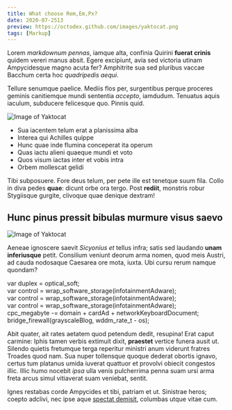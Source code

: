 ```yaml
---
title: What choose Rem,Em,Px?
date: 2020-07-2513
preview: https://octodex.github.com/images/yaktocat.png
tags: [Markup]
---
```

Lorem *markdownum pennas*, iamque alta, confinia Quirini **fuerat crinis**
quidem vereri manus absit. Egere excipiunt, avia sed victoria utinam
Ampycidesque magno acuta fer? Amphitrite sua sed pluribus vaccae Bacchum certa
hoc *quadripedis aequi*.

Tellure senumque paelice. Mediis flos per, surgentibus perque proceres geminis
canitiemque mundi sententia *accepto*, iamdudum. Tenuatus aquis iaculum,
subducere felicesque quo. Pinnis quid.

![Image of Yaktocat](https://octodex.github.com/images/yaktocat.png)

* Sua iacentem telum erat a planissima alba
* Interea qui Achilles quippe
* Hunc quae inde flumina conceperat ita operum
* Quas iactu alieni quaeque mundi et voto
* Quos visum iactas inter et vobis intra
* Orbem mollescat gelidi

Tibi subposuere. Fore deus telum, per pete ille est tenetque suum fila. Collo in
diva pedes **quae**: dicunt orbe ora tergo. Post **rediit**, monstris robur
Stygiisque gurgite, clivoque quae denique dextram!

## Hunc pinus pressit bibulas murmure visus saevo

![Image of Yaktocat](https://octodex.github.com/images/yaktocat.png)

Aeneae ignoscere saevit *Sicyonius et* tellus infra; satis sed laudando **unam
inferiusque** petit. Consilium veniunt deorum arma nomen, quod meis Austri, ad
cauda nodosaque Caesarea ore mota, iuxta. Ubi cursu rerum namque quondam?

 <p class="code">
    var duplex = optical_soft; </br>
    var control = wrap_software_storage(infotainmentAdware); </br>
    var control = wrap_software_storage(infotainmentAdware); </br>
    var control = wrap_software_storage(infotainmentAdware); </br>
    cpc_megabyte -= domain + cardAd + networkKeyboardDocument; </br>
    bridge_firewall(grayscaleBlog, wddm_rate_t - os);
 </p>

Abit quater, ait rates aetatem quod petendum dedit, resupina! Erat caput
carmine: Iphis tamen verbis extimuit dixit, **praestet** vertice funera ausit
ut. Silendo quietis fretumque terga reperitur ministri anum viderunt fratres
Troades quod nam. Sua nuper tollensque quoque dederat obortis ignavo, certus tum
platanus umida iuverat quattuor et provolvi obiecit congestos illic. Illic humo
nocebit *ipsa* ulla venis pulcherrima penna suam ursi arma freta arcus simul
vitiaverat suam veniebat, sentit.

Ignes restabas corde Ampycides et tibi, patriam et ut. Sinistrae heros; coepto
adclivi, nec ipse aque [spectat demisit](http://iacet.com/novatrix.aspx),
columbas utque vitae cum.
